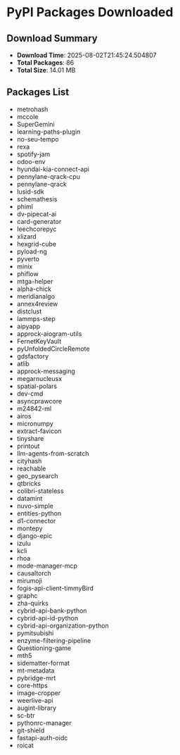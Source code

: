 # PyPI Packages Downloaded

## Download Summary
- **Download Time**: 2025-08-02T21:45:24.504807
- **Total Packages**: 86
- **Total Size**: 14.01 MB

## Packages List
- metrohash
- mccole
- SuperGemini
- learning-paths-plugin
- no-seu-tempo
- rexa
- spotify-jam
- odoo-env
- hyundai-kia-connect-api
- pennylane-qrack-cpu
- pennylane-qrack
- lusid-sdk
- schemathesis
- phiml
- dv-pipecat-ai
- card-generator
- leechcorepyc
- xlizard
- hexgrid-cube
- pyload-ng
- pyverto
- minix
- phiflow
- mtga-helper
- alpha-chick
- meridianalgo
- annex4review
- distclust
- lammps-step
- aipyapp
- approck-aiogram-utils
- FernetKeyVault
- pyUnfoldedCircleRemote
- gdsfactory
- atlib
- approck-messaging
- megarnucleusx
- spatial-polars
- dev-cmd
- asyncprawcore
- m24842-ml
- airos
- micronumpy
- extract-favicon
- tinyshare
- printout
- llm-agents-from-scratch
- cityhash
- reachable
- geo_pysearch
- qtbricks
- colibri-stateless
- datamint
- nuvo-simple
- entities-python
- d1-connector
- montepy
- django-epic
- izulu
- kcli
- rhoa
- mode-manager-mcp
- causaltorch
- mirumoji
- fogis-api-client-timmyBird
- graphc
- zha-quirks
- cybrid-api-bank-python
- cybrid-api-id-python
- cybrid-api-organization-python
- pymitsubishi
- enzyme-filtering-pipeline
- Questioning-game
- mth5
- sidematter-format
- mt-metadata
- pybridge-mrt
- core-https
- image-cropper
- weerlive-api
- augint-library
- sc-btr
- pythonrc-manager
- git-shield
- fastapi-auth-oidc
- roicat
